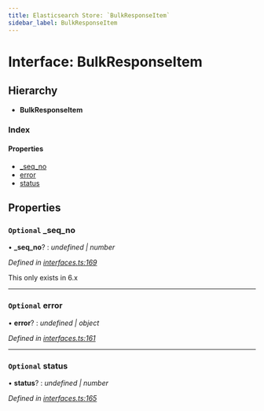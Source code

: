 ```yaml
---
title: Elasticsearch Store: `BulkResponseItem`
sidebar_label: BulkResponseItem
---
```


# Interface: BulkResponseItem

## Hierarchy

* **BulkResponseItem**

### Index

#### Properties

* [_seq_no](bulkresponseitem.md#optional-_seq_no)
* [error](bulkresponseitem.md#optional-error)
* [status](bulkresponseitem.md#optional-status)

## Properties

### `Optional` _seq_no

• **_seq_no**? : *undefined | number*

*Defined in [interfaces.ts:169](https://github.com/terascope/teraslice/blob/9dc0f8b8/packages/elasticsearch-store/src/interfaces.ts#L169)*

This only exists in 6.x

___

### `Optional` error

• **error**? : *undefined | object*

*Defined in [interfaces.ts:161](https://github.com/terascope/teraslice/blob/9dc0f8b8/packages/elasticsearch-store/src/interfaces.ts#L161)*

___

### `Optional` status

• **status**? : *undefined | number*

*Defined in [interfaces.ts:165](https://github.com/terascope/teraslice/blob/9dc0f8b8/packages/elasticsearch-store/src/interfaces.ts#L165)*

